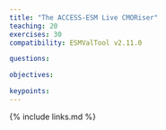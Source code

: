 ```yaml
---
title: "The ACCESS-ESM Live CMORiser"
teaching: 20
exercises: 30
compatibility: ESMValTool v2.11.0

questions:

objectives:

keypoints:
---
```


{% include links.md %}
